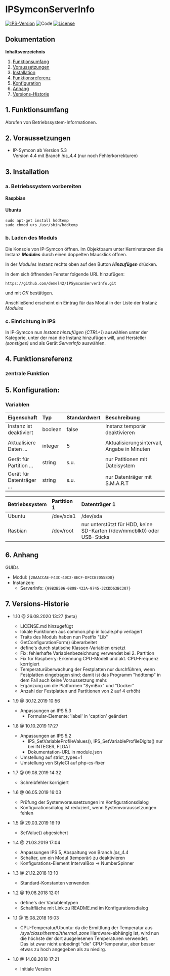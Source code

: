 # IPSymconServerInfo

[![IPS-Version](https://img.shields.io/badge/Symcon_Version-5.3+-red.svg)](https://www.symcon.de/service/dokumentation/entwicklerbereich/sdk-tools/sdk-php/)
![Code](https://img.shields.io/badge/Code-PHP-blue.svg)
[![License](https://img.shields.io/badge/License-CC%20BY--NC--SA%204.0-green.svg)](https://creativecommons.org/licenses/by-nc-sa/4.0/)

## Dokumentation

**Inhaltsverzeichnis**

1. [Funktionsumfang](#1-funktionsumfang)
2. [Voraussetzungen](#2-voraussetzungen)
3. [Installation](#3-installation)
4. [Funktionsreferenz](#4-funktionsreferenz)
5. [Konfiguration](#5-konfiguration)
6. [Anhang](#6-anhang)
7. [Versions-Historie](#7-versions-historie)

## 1. Funktionsumfang

Abrufen von Betriebssystem-Informationen.

## 2. Voraussetzungen

 - IP-Symcon ab Version 5.3<br>
   Version 4.4 mit Branch _ips_4.4_ (nur noch Fehlerkorrekturen)

## 3. Installation

### a. Betriebssystem vorbereiten

#### Raspbian

#### Ubuntu

`sudo apt-get install hddtemp`<br>
`sudo chmod u+s /usr/sbin/hddtemp`

### b. Laden des Moduls

Die Konsole von IP-Symcon öffnen. Im Objektbaum unter Kerninstanzen die Instanz __*Modules*__ durch einen doppelten Mausklick öffnen.

In der _Modules_ Instanz rechts oben auf den Button __*Hinzufügen*__ drücken.

In dem sich öffnenden Fenster folgende URL hinzufügen:

`https://github.com/demel42/IPSymconServerInfo.git`

und mit _OK_ bestätigen.

Anschließend erscheint ein Eintrag für das Modul in der Liste der Instanz _Modules_

### c. Einrichtung in IPS

In IP-Symcon nun _Instanz hinzufügen_ (_CTRL+1_) auswählen unter der Kategorie, unter der man die Instanz hinzufügen will, und Hersteller _(sonstiges)_ und als Gerät _ServerInfo_ auswählen.

## 4. Funktionsreferenz

### zentrale Funktion

## 5. Konfiguration:

### Variablen

| Eigenschaft               | Typ     | Standardwert | Beschreibung |
| :------------------------ | :------ | :----------- | :----------- |
| Instanz ist deaktiviert   | boolean | false        | Instanz temporär deaktivieren |
|                           |         |              | |
| Aktualisiere Daten ...    | integer | 5            | Aktualisierungsintervall, Angabe in Minuten |
|                           |         |              | |
| Gerät für Partition ...   | string  | s.u.         | nur Patitionen mit Dateisystem |
| Gerät für Datenträger ... | string  | s.u.         | nur Datenträger mit S.M.A.R.T |

| Betriebssystem | Partition 1 | Datenträger 1 |
| :------------- | :---------- | :------------ |
| Ubuntu         | /dev/sda1   | /dev/sda      |
| Rasbian        | /dev/root   | nur unterstützt für HDD, keine SD-Karten (/dev/mmcblk0) oder USB-Sticks |

## 6. Anhang

GUIDs

- Modul: `{20AACCAE-F43C-40C2-BECF-DFCCB70558D0}`
- Instanzen:
  - ServerInfo: `{99B3B506-0808-433A-9745-32CDD63BC307}`

## 7. Versions-Historie

- 1.10 @ 26.08.2020 13:27 (beta)
  - LICENSE.md hinzugefügt
  - lokale Funktionen aus common.php in locale.php verlagert
  - Traits des Moduls haben nun Postfix "Lib"
  - GetConfigurationForm() überarbeitet
  - define's durch statische Klassen-Variablen ersetzt
  - Fix: fehlerhafte Variablenbezeichnung verwendet bei 2. Partition
  - Fix für Raspberry: Erkennung CPU-Modell und akt. CPU-Frequenz korrigiert
  - Temperaturüberwachung der Festplatten nur durchführen, wenn Festplatten eingetragen sind; damit ist das Programm "hddtemp" in dem Fall auch keine Voraussetzung mehr.
  - Ergänzung um die Platformen "SymBox" und "Docker"
  - Anzahl der Festplatten und Partitionen von 2 auf 4 erhöht

- 1.9 @ 30.12.2019 10:56
  - Anpassungen an IPS 5.3
    - Formular-Elemente: 'label' in 'caption' geändert

- 1.8 @ 10.10.2019 17:27
  - Anpassungen an IPS 5.2
    - IPS_SetVariableProfileValues(), IPS_SetVariableProfileDigits() nur bei INTEGER, FLOAT
    - Dokumentation-URL in module.json
  - Umstellung auf strict_types=1
  - Umstellung von StyleCI auf php-cs-fixer

- 1.7 @ 09.08.2019 14:32
  - Schreibfehler korrigiert

- 1.6 @ 06.05.2019 16:03
  - Prüfung der Systemvoraussetzungen im Konfigurationsdialog
  - Konfigurationsdialog ist reduziert, wenn Systemvoraussetzungen fehlen

- 1.5 @ 29.03.2019 16:19
  - SetValue() abgesichert

- 1.4 @ 21.03.2019 17:04
  - Anpassungen IPS 5, Abspaltung von Branch _ips_4.4_
  - Schalter, um ein Modul (temporär) zu deaktivieren
  - Konfigurations-Element IntervalBox -> NumberSpinner

- 1.3 @ 21.12.2018 13:10
  - Standard-Konstanten verwenden

- 1.2 @ 19.08.2018 12:01
  - define's der Variablentypen
  - Schaltfläche mit Link zu README.md im Konfigurationsdialog

- 1.1 @ 15.08.2018 16:03
  - CPU-Temperatur/Ubuntu: da die Ermittlung der Temperatur aus _/sys/class/thermal/thermal_zone_ Hardware-abhängig ist, wird nun die höchste der dort ausgelesenen Temperaturen verwendet.<br>
  Das ist zwar nicht unbedingt "die" CPU-Temperatur, aber besser etwas zu hoch angegeben als zu niedirg.

- 1.0 @ 14.08.2018 17:21
  - Initiale Version
